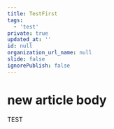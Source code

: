 ```yaml
---
title: TestFirst
tags:
  - 'test'
private: true
updated_at: ''
id: null
organization_url_name: null
slide: false
ignorePublish: false
---
```

# new article body
TEST
